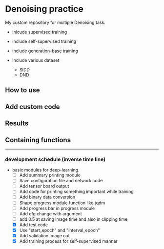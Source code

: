 # Denoising practice

My custom repository for multiple Denoising task.

- inlcude supervised training
- include self-supervised training
- include generation-base training

- include various dataset
    - SIDD
    - DND

## How to use

## Add custom code

## Results

## Containing functions

---

### development schedule (inverse time line)

- basic modules for deep-learning.
    - [ ] Add summary printing module
    - [ ] Save configuration file and network code
    - [ ] Add tensor board output
    - [ ] Add code for printing something important while training
    - [ ] Add binary data conversion
    - [ ] Shape progress module function like tqdm
    - [ ] Add progress bar in progress module
    - [ ] Add cfg change with argument
    - [ ] add 0.5 at saving image time and also in clipping time
    - [x] Add test code
    - [x] Use "start_epoch" and "interval_epoch"
    - [x] Add validation image out
    - [x] Add training process for self-supervised manner
